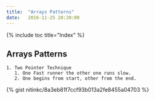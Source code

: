 ```yaml
---
title:  "Arrays Patterns"
date:   2016-11-25 20:20:00
---
```


{% include toc title="Index" %}

## Arrays Patterns

    1. Two Pointer Technique
       1. One Fast runner the other one runs slow.
       2. One begins from start, other from the end.

{% gist nitinkc/8a3eb81f7ccf93b013a2fe8455a04703 %}
